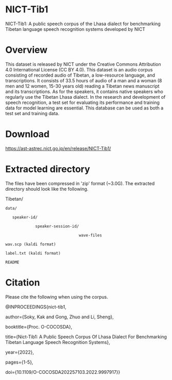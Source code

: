# NICT-Tib1
NICT-Tib1: A public speech corpus of the Lhasa dialect for benchmarking Tibetan language speech recognition systems developed by NICT

# Overview
This dataset is released by NICT under the Creative Commons Attribution 4.0 International License (CC BY 4.0). This dataset is an audio corpus consisting of recorded audio of Tibetan, a low-resource language, and transcriptions. It consists of 33.5 hours of audio of a man and a woman (8 men and 12 women, 15-30 years old) reading a Tibetan news manuscript and its transcriptions. As for the speakers, it contains native speakers who regularly use the Tibetan Lhasa dialect. In the research and development of speech recognition, a test set for evaluating its performance and training data for model learning are essential. This database can be used as both a test set and training data.

# Download
https://ast-astrec.nict.go.jp/en/release/NICT-Tib1/

# Extracted directory
The files have been compressed in 'zip' format (~3.0G). The extracted directory should look like the following.

Tibetan/

    data/
    
       speaker-id/
       
                 speaker-session-id/
                 
                                    wave-files
                                    
    wav.scp (kaldi format)
    
    label.txt (kaldi format)
    
    README



# Citation
Please cite the following when using the corpus.

@INPROCEEDINGS{nict-tib1,

  author={Soky, Kak and Gong, Zhuo and Li, Sheng},
  
  booktitle={Proc. O-COCOSDA}, 
  
  title={Nict-Tib1: A Public Speech Corpus Of Lhasa Dialect For Benchmarking Tibetan Language Speech Recognition Systems}, 
  
  year={2022},
  
  pages={1-5},
  
  doi={10.1109/O-COCOSDA202257103.2022.9997917}}
  

